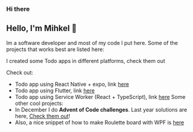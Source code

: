 ### Hi there 

## Hello, I'm Mihkel 👋

Im a software developer and most of my code I put here. Some of the projects that works best are listed here:

I created some Todo apps in different platforms, check them out

Check out: 
- Todo app using React Native + expo, link [here](https://github.com/mtiganik/TodoAppRN)
- Todo app using Flutter, link [here](https://github.com/mtiganik/flutter_todo_app)
- Todo app using Service Worker (React + TypeScript), link [here](https://github.com/mtiganik/pwa)
Some other cool projects:
- In December I do **Advent of Code challenges**. Last year solutions are here, [Check them out](https://github.com/mtiganik/AdventOfCode2023/)!
- Also, a nice snippet of how to make Roulette board with WPF is [here](https://github.com/mtiganik/Roulette)
<!--
**mtiganik/mtiganik** is a ✨ _special_ ✨ repository because its `README.md` (this file) appears on your GitHub profile.



Here are some ideas to get you started:

- 🔭 I’m currently working on ...
- 🌱 I’m currently learning ...
- 👯 I’m looking to collaborate on ...
- 🤔 I’m looking for help with ...
- 💬 Ask me about ...
- 📫 How to reach me: ...
- 😄 Pronouns: ...
- ⚡ Fun fact: ...
-->
